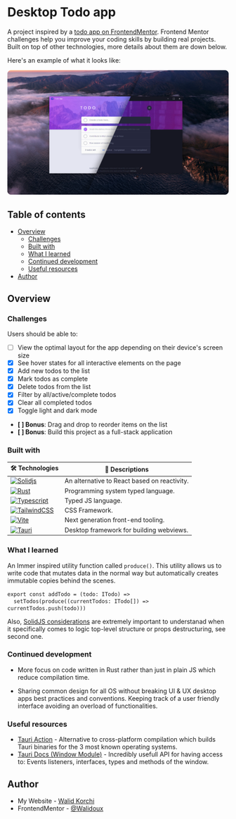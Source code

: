 # Desktop Todo app

A project inspired by a [todo app on FrontendMentor](https://www.frontendmentor.io/challenges/todo-app-Su1_KokOW). Frontend Mentor challenges help you improve your coding skills by building real projects.
Built on top of other technologies, more details about them are down below.

Here's an example of what it looks like:

![Preview Light/Dark Theme App](./design/light-dark-app.png)

## Table of contents

- [Overview](#overview)
  - [Challenges](#challenges)
  - [Built with](#built-with)
  - [What I learned](#what-i-learned)
  - [Continued development](#continued-development)
  - [Useful resources](#useful-resources)
- [Author](#author)

## Overview

### Challenges

Users should be able to:

- [ ] View the optimal layout for the app depending on their device's screen size
- [x] See hover states for all interactive elements on the page
- [x] Add new todos to the list
- [x] Mark todos as complete
- [x] Delete todos from the list
- [x] Filter by all/active/complete todos
- [x] Clear all completed todos
- [x] Toggle light and dark mode
- **[ ] Bonus**: Drag and drop to reorder items on the list
- **[ ] Bonus**: Build this project as a full-stack application

### Built with

| 🛠️ Technologies | 📝 Descriptions |
|---|---|
| [![Solidjs](https://img.shields.io/badge/Solid%20JS-2C4F7C?style=for-the-badge&logo=solid&logoColor=white)](https://www.solidjs.com/) | An alternative to React based on reactivity. |
| [![Rust](https://img.shields.io/badge/Rust-black?style=for-the-badge&logo=rust&logoColor=#E57324)](https://www.rust-lang.org/fr) | Programming system typed language. |
| [![Typescript](https://img.shields.io/badge/TypeScript-007ACC?style=for-the-badge&logo=typescript&logoColor=white)](https://www.typescriptlang.org/) | Typed JS language. |
| [![TailwindCSS](https://img.shields.io/badge/Tailwind_CSS-38B2AC?style=for-the-badge&logo=tailwind-css&logoColor=white)](https://tailwindcss.com/) | CSS Framework. |
| [![Vite](https://img.shields.io/badge/Vite-B73BFE?style=for-the-badge&logo=vite&logoColor=FFD62E)](https://vitejs.dev/) | Next generation front-end tooling. |
| [![Tauri](https://img.shields.io/badge/Tauri-FFC131?style=for-the-badge&logo=Tauri&logoColor=white)](https://tauri.studio/) | Desktop framework for building webviews. |

### What I learned

An Immer inspired utility function called `produce()`. This utility allows us to write code that mutates
data in the normal way but automatically creates immutable copies behind the scenes.

```tsx
export const addTodo = (todo: ITodo) =>
  setTodos(produce((currentTodos: ITodo[]) => currentTodos.push(todo)))
```

Also, [SolidJS considerations](https://www.solidjs.com/guides/reactivity#considerations)
are extremely important to understanad when it specifically comes to
logic top-level structure or props destructuring, see second one.

### Continued development

- More focus on code written in Rust rather than just in plain JS which reduce compilation time.

- Sharing common design for all OS without breaking UI & UX desktop apps best practices and conventions. Keeping track of a user friendly interface avoiding an overload of functionalities.

### Useful resources

- [Tauri Action](https://github.com/tauri-apps/tauri-action) - Alternative to cross-platform compilation which builds Tauri binaries for the 3 most known operating systems.
- [Tauri Docs (Window Module)](https://tauri.app/v1/api/js/modules/window/#appWindow) - Incredibly usefull API for having access to: Events listeners, interfaces, types and methods of the window.

## Author

- My Website - [Walid Korchi](https://www.walidkorchi.com/)
- FrontendMentor - [@Walidoux](https://www.frontendmentor.io/profile/Walidoux)
